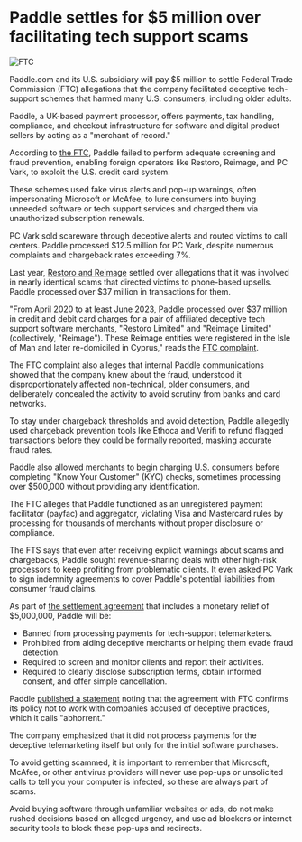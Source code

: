 #  Paddle settles for $5 million over facilitating tech support scams

![FTC](https://www.bleepstatic.com/content/hl-images/2022/02/23/FTC.jpg)

Paddle.com and its U.S. subsidiary will pay $5 million to settle Federal Trade Commission (FTC) allegations that the company facilitated deceptive tech-support schemes that harmed many U.S. consumers, including older adults.

Paddle, a UK-based payment processor, offers payments, tax handling, compliance, and checkout infrastructure for software and digital product sellers by acting as a "merchant of record."

According to [the FTC](http://www.ftc.gov/news-events/news/press-releases/2025/06/paddle-will-pay-5-million-settle-ftc-allegations-unfair-payment-processing-practices-facilitation), Paddle failed to perform adequate screening and fraud prevention, enabling foreign operators like Restoro, Reimage, and PC Vark, to exploit the U.S. credit card system. 

These schemes used fake virus alerts and pop-up warnings, often impersonating Microsoft or McAfee, to lure consumers into buying unneeded software or tech support services and charged them via unauthorized subscription renewals.

PC Vark sold scareware through deceptive alerts and routed victims to call centers. Paddle processed $12.5 million for PC Vark, despite numerous complaints and chargeback rates exceeding 7%.

Last year, [Restoro and Reimage](https://www.bleepingcomputer.com/news/security/ftc-will-send-255-million-to-victims-of-tech-support-scams/) settled over allegations that it was involved in nearly identical scams that directed victims to phone-based upsells. Paddle processed over $37 million in transactions for them.

"From April 2020 to at least June 2023, Paddle processed over $37 million in credit and debit card charges for a pair of affiliated deceptive tech support software merchants, "Restoro Limited" and "Reimage Limited" (collectively, "Reimage"). These Reimage entities were registered in the Isle of Man and later re-domiciled in Cyprus," reads the [FTC complaint](http://www.ftc.gov/system/files/ftc%5Fgov/pdf/PaddleComplaintForPermanentInjunction%2CMonetaryJudgment%2CandOtherRelief.pdf).

The FTC complaint also alleges that internal Paddle communications showed that the company knew about the fraud, understood it disproportionately affected non-technical, older consumers, and deliberately concealed the activity to avoid scrutiny from banks and card networks.

To stay under chargeback thresholds and avoid detection, Paddle allegedly used chargeback prevention tools like Ethoca and Verifi to refund flagged transactions before they could be formally reported, masking accurate fraud rates.

Paddle also allowed merchants to begin charging U.S. consumers before completing "Know Your Customer" (KYC) checks, sometimes processing over $500,000 without providing any identification.

The FTC alleges that Paddle functioned as an unregistered payment facilitator (payfac) and aggregator, violating Visa and Mastercard rules by processing for thousands of merchants without proper disclosure or compliance.

The FTS says that even after receiving explicit warnings about scams and chargebacks, Paddle sought revenue-sharing deals with other high-risk processors to keep profiting from problematic clients. It even asked PC Vark to sign indemnity agreements to cover Paddle's potential liabilities from consumer fraud claims.

As part of [the settlement agreement](https://www.ftc.gov/system/files/ftc%5Fgov/pdf/PaddleStipulatedFinalOrder.pdf) that includes a monetary relief of $5,000,000, Paddle will be:

* Banned from processing payments for tech-support telemarketers.
* Prohibited from aiding deceptive merchants or helping them evade fraud detection.
* Required to screen and monitor clients and report their activities.
* Required to clearly disclose subscription terms, obtain informed consent, and offer simple cancellation.

Paddle [published a statement](https://www.paddle.com/blog/statement-on-ftc-agreement) noting that the agreement with FTC confirms its policy not to work with companies accused of deceptive practices, which it calls "abhorrent."

The company emphasized that it did not process payments for the deceptive telemarketing itself but only for the initial software purchases.

To avoid getting scammed, it is important to remember that Microsoft, McAfee, or other antivirus providers will never use pop-ups or unsolicited calls to tell you your computer is infected, so these are always part of scams.

Avoid buying software through unfamiliar websites or ads, do not make rushed decisions based on alleged urgency, and use ad blockers or internet security tools to block these pop-ups and redirects.